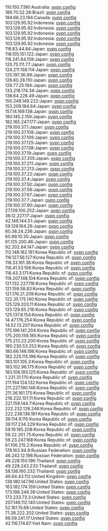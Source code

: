 110.150.7.190:Australia: [ovpn config](vpn/110_150_7_190.ovpn)  
189.70.52.26:Brazil: [ovpn config](vpn/189_70_52_26.ovpn)  
184.66.23.194:Canada: [ovpn config](vpn/184_66_23_194.ovpn)  
103.129.95.92:Indonesia: [ovpn config](vpn/103_129_95_92.ovpn)  
103.129.95.92:Indonesia: [ovpn config](vpn/103_129_95_92.ovpn)  
103.129.95.92:Indonesia: [ovpn config](vpn/103_129_95_92.ovpn)  
103.129.95.92:Indonesia: [ovpn config](vpn/103_129_95_92.ovpn)  
103.129.95.92:Indonesia: [ovpn config](vpn/103_129_95_92.ovpn)  
116.83.44.84:Japan: [ovpn config](vpn/116_83_44_84.ovpn)  
118.105.151.122:Japan: [ovpn config](vpn/118_105_151_122.ovpn)  
118.241.84.159:Japan: [ovpn config](vpn/118_241_84_159.ovpn)  
120.75.111.77:Japan: [ovpn config](vpn/120_75_111_77.ovpn)  
124.211.158.114:Japan: [ovpn config](vpn/124_211_158_114.ovpn)  
125.197.36.99:Japan: [ovpn config](vpn/125_197_36_99.ovpn)  
126.60.28.110:Japan: [ovpn config](vpn/126_60_28_110.ovpn)  
126.77.25.194:Japan: [ovpn config](vpn/126_77_25_194.ovpn)  
133.218.174.34:Japan: [ovpn config](vpn/133_218_174_34.ovpn)  
138.64.226.49:Japan: [ovpn config](vpn/138_64_226_49.ovpn)  
150.249.149.222:Japan: [ovpn config](vpn/150_249_149_222.ovpn)  
153.209.184.64:Japan: [ovpn config](vpn/153_209_184_64.ovpn)  
157.14.169.138:Japan: [ovpn config](vpn/157_14_169_138.ovpn)  
180.145.2.159:Japan: [ovpn config](vpn/180_145_2_159.ovpn)  
182.165.247.177:Japan: [ovpn config](vpn/182_165_247_177.ovpn)  
219.100.37.1:Japan: [ovpn config](vpn/219_100_37_1.ovpn)  
219.100.37.108:Japan: [ovpn config](vpn/219_100_37_108.ovpn)  
219.100.37.109:Japan: [ovpn config](vpn/219_100_37_109.ovpn)  
219.100.37.125:Japan: [ovpn config](vpn/219_100_37_125.ovpn)  
219.100.37.138:Japan: [ovpn config](vpn/219_100_37_138.ovpn)  
219.100.37.19:Japan: [ovpn config](vpn/219_100_37_19.ovpn)  
219.100.37.205:Japan: [ovpn config](vpn/219_100_37_205.ovpn)  
219.100.37.211:Japan: [ovpn config](vpn/219_100_37_211.ovpn)  
219.100.37.213:Japan: [ovpn config](vpn/219_100_37_213.ovpn)  
219.100.37.22:Japan: [ovpn config](vpn/219_100_37_22.ovpn)  
219.100.37.4:Japan: [ovpn config](vpn/219_100_37_4.ovpn)  
219.100.37.50:Japan: [ovpn config](vpn/219_100_37_50.ovpn)  
219.100.37.58:Japan: [ovpn config](vpn/219_100_37_58.ovpn)  
219.100.37.67:Japan: [ovpn config](vpn/219_100_37_67.ovpn)  
219.100.37.7:Japan: [ovpn config](vpn/219_100_37_7.ovpn)  
219.100.37.90:Japan: [ovpn config](vpn/219_100_37_90.ovpn)  
27.139.100.252:Japan: [ovpn config](vpn/27_139_100_252.ovpn)  
36.12.227.17:Japan: [ovpn config](vpn/36_12_227_17.ovpn)  
42.146.144.51:Japan: [ovpn config](vpn/42_146_144_51.ovpn)  
59.129.164.26:Japan: [ovpn config](vpn/59_129_164_26.ovpn)  
60.38.24.236:Japan: [ovpn config](vpn/60_38_24_236.ovpn)  
60.99.10.35:Japan: [ovpn config](vpn/60_99_10_35.ovpn)  
61.125.200.46:Japan: [ovpn config](vpn/61_125_200_46.ovpn)  
92.202.84.147:Japan: [ovpn config](vpn/92_202_84_147.ovpn)  
112.148.182.181:Korea Republic of: [ovpn config](vpn/112_148_182_181.ovpn)  
116.127.56.127:Korea Republic of: [ovpn config](vpn/116_127_56_127.ovpn)  
118.33.161.36:Korea Republic of: [ovpn config](vpn/118_33_161_36.ovpn)  
118.41.53.106:Korea Republic of: [ovpn config](vpn/118_41_53_106.ovpn)  
118.43.3.171:Korea Republic of: [ovpn config](vpn/118_43_3_171.ovpn)  
119.207.148.104:Korea Republic of: [ovpn config](vpn/119_207_148_104.ovpn)  
121.132.227.116:Korea Republic of: [ovpn config](vpn/121_132_227_116.ovpn)  
121.159.58.83:Korea Republic of: [ovpn config](vpn/121_159_58_83.ovpn)  
121.176.21.209:Korea Republic of: [ovpn config](vpn/121_176_21_209.ovpn)  
122.35.175.140:Korea Republic of: [ovpn config](vpn/122_35_175_140.ovpn)  
125.129.203.11:Korea Republic of: [ovpn config](vpn/125_129_203_11.ovpn)  
125.129.65.216:Korea Republic of: [ovpn config](vpn/125_129_65_216.ovpn)  
125.137.8.154:Korea Republic of: [ovpn config](vpn/125_137_8_154.ovpn)  
14.47.176.254:Korea Republic of: [ovpn config](vpn/14_47_176_254.ovpn)  
14.52.13.207:Korea Republic of: [ovpn config](vpn/14_52_13_207.ovpn)  
175.196.141.204:Korea Republic of: [ovpn config](vpn/175_196_141_204.ovpn)  
175.200.156.185:Korea Republic of: [ovpn config](vpn/175_200_156_185.ovpn)  
175.213.23.200:Korea Republic of: [ovpn config](vpn/175_213_23_200.ovpn)  
180.230.53.252:Korea Republic of: [ovpn config](vpn/180_230_53_252.ovpn)  
180.66.146.198:Korea Republic of: [ovpn config](vpn/180_66_146_198.ovpn)  
182.225.115.196:Korea Republic of: [ovpn config](vpn/182_225_115_196.ovpn)  
183.101.105.3:Korea Republic of: [ovpn config](vpn/183_101_105_3.ovpn)  
183.102.96.175:Korea Republic of: [ovpn config](vpn/183_102_96_175.ovpn)  
183.108.193.125:Korea Republic of: [ovpn config](vpn/183_108_193_125.ovpn)  
1.231.31.170:Korea Republic of: [ovpn config](vpn/1_231_31_170.ovpn)  
211.194.124.132:Korea Republic of: [ovpn config](vpn/211_194_124_132.ovpn)  
211.227.190.146:Korea Republic of: [ovpn config](vpn/211_227_190_146.ovpn)  
211.36.161.175:Korea Republic of: [ovpn config](vpn/211_36_161_175.ovpn)  
218.232.101.11:Korea Republic of: [ovpn config](vpn/218_232_101_11.ovpn)  
221.159.144.7:Korea Republic of: [ovpn config](vpn/221_159_144_7.ovpn)  
222.232.128.246:Korea Republic of: [ovpn config](vpn/222_232_128_246.ovpn)  
222.238.136.181:Korea Republic of: [ovpn config](vpn/222_238_136_181.ovpn)  
39.114.9.115:Korea Republic of: [ovpn config](vpn/39_114_9_115.ovpn)  
39.117.234.229:Korea Republic of: [ovpn config](vpn/39_117_234_229.ovpn)  
59.19.185.208:Korea Republic of: [ovpn config](vpn/59_19_185_208.ovpn)  
59.22.201.75:Korea Republic of: [ovpn config](vpn/59_22_201_75.ovpn)  
59.23.247.168:Korea Republic of: [ovpn config](vpn/59_23_247_168.ovpn)  
61.106.215.2:Korea Republic of: [ovpn config](vpn/61_106_215_2.ovpn)  
178.163.94.9:Russian Federation: [ovpn config](vpn/178_163_94_9.ovpn)  
46.242.12.198:Russian Federation: [ovpn config](vpn/46_242_12_198.ovpn)  
49.228.150.196:Thailand: [ovpn config](vpn/49_228_150_196.ovpn)  
49.228.243.233:Thailand: [ovpn config](vpn/49_228_243_233.ovpn)  
58.136.160.232:Thailand: [ovpn config](vpn/58_136_160_232.ovpn)  
46.64.43.112:United Kingdom: [ovpn config](vpn/46_64_43_112.ovpn)  
139.180.147.96:United States: [ovpn config](vpn/139_180_147_96.ovpn)  
163.182.174.159:United States: [ovpn config](vpn/163_182_174_159.ovpn)  
173.198.248.39:United States: [ovpn config](vpn/173_198_248_39.ovpn)  
173.233.73.3:United States: [ovpn config](vpn/173_233_73_3.ovpn)  
207.148.112.140:United States: [ovpn config](vpn/207_148_112_140.ovpn)  
52.161.15.68:United States: [ovpn config](vpn/52_161_15_68.ovpn)  
71.38.222.202:United States: [ovpn config](vpn/71_38_222_202.ovpn)  
98.59.241.17:United States: [ovpn config](vpn/98_59_241_17.ovpn)  
42.116.174.67:Viet Nam: [ovpn config](vpn/42_116_174_67.ovpn)  
